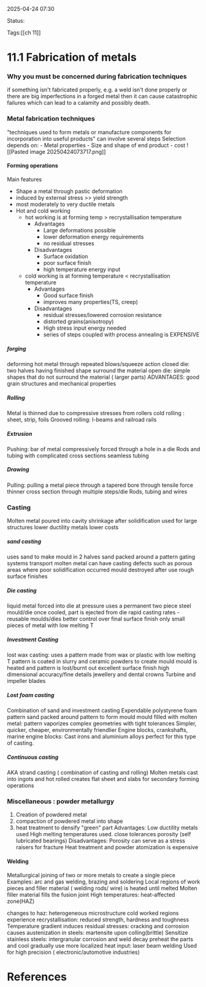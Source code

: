 2025-04-24 07:30

Status:

Tags:[[ch 11]]

# 11.1 Fabrication of metals

### Why you must  be concerned during fabrication techniques
if something isn't fabricated properly, e.g. a weld isn't done properly or there are big imperfections in a forged metal then it can cause catastrophic failures which can lead to a calamity and possibly death.

### Metal fabrication techniques
"techniques used to form metals or manufacture components for incorporation into useful products"
	can involve several steps
	Selection depends on:
	- Metal properties
	- Size and shape of end product
	- cost
![[Pasted image 20250424073717.png]]

#### Forming operations
Main features
- Shape a metal through pastic deformation 
- induced by external stress >> yield strength
- most moderately to very ductile metals
- Hot and cold working
	- hot working is at forming temp > recrystallisation temperature
		- Advantages
			- Large deformations possible
			- lower deformation energy requirements
			- no residual stresses
		- Disadvantages
			- Surface oxidation
			- poor surface finish
			- high temperature energy input
	- cold working is at forming temperature < recrystallisation temperature
		- Advantages
			- Good surface finish
			- improves many properties(TS, creep)
		- Disadvantages
			- residual stresses/lowered corrosion resistance
			- distorted grains(anisotropy)
			- High stress input energy needed
			- series of steps coupled with process annealing is EXPENSIVE

##### forging
deforming hot metal through repeated blows/squeeze action
closed die: two halves having finished shape surround the material
open die: simple shapes that do not surround the material ( larger parts)
ADVANTAGES: good grain structures and mechanical properties

##### Rolling
Metal is thinned due to compressive stresses from rollers
cold rolling : sheet, strip, foils
Grooved rolling: I-beams and railroad rails

##### Extrusion
Pushing: bar of metal compressively forced through a hole in a die
Rods and tubing with complicated cross sections 
seamless tubing
##### Drawing
Pulling: pulling a metal piece through a tapered bore through tensile force
thinner cross section through multiple steps/die
Rods, tubing and wires

### Casting
Molten metal poured into cavity
shrinkage after solidification
used for 
	large structures
	lower ductility metals
	lower costs

##### sand casting
uses sand to make mould in 2 halves
sand packed around a pattern
gating systems transport molten metal
can have casting defects such as porous areas where poor solidification occurred 
mould destroyed after use 
rough surface finishes

##### Die casting
liquid metal forced into die at pressure
uses a permanent two piece steel mould/die
once cooled, part is ejected from die
rapid casting rates - reusable moulds/dies
better control over final surface finish
only small pieces of metal with low melting T

##### Investment Casting
lost wax casting: uses a pattern made from wax or plastic with low melting T
pattern is coated in slurry and ceramic powders to create mould
mould is heated and pattern is lost/burnt out
excellent surface finish
high dimensional accuracy/fine details
jewellery and dental crowns
Turbine and impeller blades


##### Lost foam casting
Combination of sand and investment casting
Expendable polystyrene foam pattern
sand packed around pattern to form mould
mould filled with molten metal: pattern vaporizes
complex geometries with tight tolerances
Simpler, quicker, cheaper, environmentally friendlier
Engine blocks, crankshafts, marine engine blocks:
	Cast irons and aluminium alloys perfect for this type of casting.

##### Continuous casting
AKA strand casting ( combination of casting and rolling)
Molten metals cast into ingots and hot rolled
creates flat sheet and slabs for secondary forming operations

### Miscellaneous : powder metallurgy
1. Creation of powdered metal
2. compaction of powdered metal into shape
3. heat treatment to densify "green" part
Advantages:
	Low ductility metals used
	High melting temperatures used.
	close tolerances
	porosity (self lubricated bearings)
Disadvantages:
	Porosity can serve as a stress raisers for fracture
	Heat treatment and powder atomization is expensive

#### Welding
Metallurgical joining of two or more metals to create a single piece
Examples: arc and gas welding, brazing and soldering
Local regions of work pieces and filler material ( welding rods/ wire) is heated until melted
Molten filler material fills the fusion joint
High temperatures: heat-affected zone(HAZ)

changes to haz:
	heterogeneous microstructure
	cold worked regions experience recrystallisation: reduced strength, hardness and toughness
	Temperature gradient induces residual stresses: cracking and corrosion
	causes austenization in steels: martensite upon colling(brittle)
	Sensitize stainless steels: intergranular corrosion and weld decay
preheat the parts and cool gradually
use more localized heat input: laser beam welding
Used for high precision ( electronic/automotive industries)


# References
